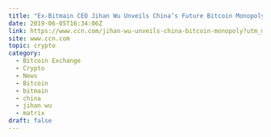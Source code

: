 ```yaml
---
title: "Ex-Bitmain CEO Jihan Wu Unveils China’s Future Bitcoin Monopoly"
date: 2019-06-05T16:34:06Z
link: https://www.ccn.com/jihan-wu-unveils-china-bitcoin-monopoly?utm_medium=RSS&utm_source=hune
site: www.ccn.com
topic: crypto
category:
  - Bitcoin Exchange
  - Crypto
  - News
  - Bitcoin
  - bitmain
  - china
  - jihan wu
  - matrix
draft: false
---
```

